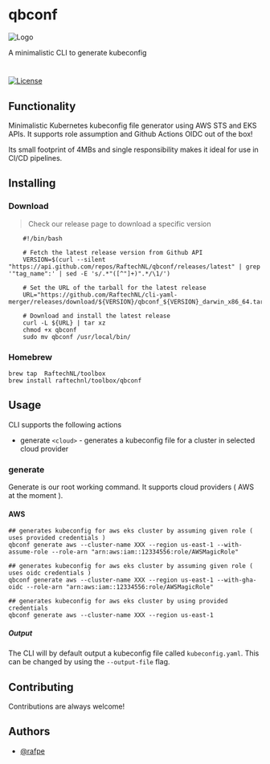 # qbconf

![Logo](https://img.raftech.nl/logo-qbconf.png)

A minimalistic CLI to generate kubeconfig 

#
[![License](https://img.shields.io/github/license/raftechnl/terrafile)](./LICENSE)


## Functionality

Minimalistic Kubernetes kubeconfig file generator using AWS STS and EKS APIs. It supports role assumption and Github Actions OIDC out of the box! 

Its small footprint of 4MBs and single responsibility makes it ideal for use in CI/CD pipelines.

## Installing

### Download
> Check our release page to download a specific version

```shell
    #!/bin/bash

    # Fetch the latest release version from Github API
    VERSION=$(curl --silent "https://api.github.com/repos/RaftechNL/qbconf/releases/latest" | grep '"tag_name":' | sed -E 's/.*"([^"]+)".*/\1/')

    # Set the URL of the tarball for the latest release
    URL="https://github.com/RaftechNL/cli-yaml-merger/releases/download/${VERSION}/qbconf_${VERSION}_darwin_x86_64.tar.gz"

    # Download and install the latest release
    curl -L ${URL} | tar xz
    chmod +x qbconf
    sudo mv qbconf /usr/local/bin/
```

### Homebrew
```shell
brew tap  RaftechNL/toolbox
brew install raftechnl/toolbox/qbconf
```

## Usage
CLI supports the following actions
* generate `<cloud>` - generates a kubeconfig file for a cluster in selected cloud provider

### generate
Generate is our root working command. It supports cloud providers ( AWS at the moment ).

#### AWS 
```
## generates kubeconfig for aws eks cluster by assuming given role ( uses provided credentials )
qbconf generate aws --cluster-name XXX --region us-east-1 --with-assume-role --role-arn "arn:aws:iam::12334556:role/AWSMagicRole"

## generates kubeconfig for aws eks cluster by assuming given role ( uses oidc credentials )
qbconf generate aws --cluster-name XXX --region us-east-1 --with-gha-oidc --role-arn "arn:aws:iam::12334556:role/AWSMagicRole"

## generates kubeconfig for aws eks cluster by using provided credentials
qbconf generate aws --cluster-name XXX --region us-east-1 
```

##### Output
The CLI will by default output a kubeconfig file called `kubeconfig.yaml`. This can be changed by using the `--output-file` flag.

## Contributing

Contributions are always welcome!


## Authors

- [@rafpe](https://www.github.com/rafpe)

